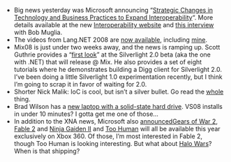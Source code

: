 -   Big news yesterday was Microsoft announcing “[Strategic Changes in
    Technology and Business Practices to Expand
    Interoperability](http://www.microsoft.com/presspass/press/2008/feb08/02-21ExpandInteroperabilityPR.mspx)“.
    More details available at the new [Interoperability
    website](http://www.microsoft.com/interop/) and [this
    interview](http://www.microsoft.com/presspass/features/2008/feb08/02-21Muglia.mspx)
    with Bob Muglia.
-   The videos from Lang.NET 2008 are [now
    available](http://langnetsymposium.com/talks.asp), including
    [mine](http://langnetsymposium.com/talks/3-03%20-%20Parsing%20Expression%20Grammars%20in%20FSharp%20-%20Harry%20Pierson.html).
-   Mix08 is just under two weeks away, and the news is ramping up.
    Scott Guthrie provides a “[first
    look](http://weblogs.asp.net/scottgu/archive/2008/02/22/first-look-at-silverlight-2.aspx)”
    at the Silverlight 2.0 beta (aka the one with .NET) that will
    release @ Mix. He also provides a set of eight tutorials where he
    demonstrates building a Digg client for Silverlight 2.0. I’ve been
    doing a little Silverlight 1.0 experimentation recently, but I think
    I’m going to scrap it in favor of waiting for 2.0.
-   Shorter Nick Malik: IoC is cool, but isn’t a silver bullet. Go read
    the
    [whole](http://blogs.msdn.com/nickmalik/archive/2008/02/15/what-is-the-tradeoff-with-inversion-of-control-ioc.aspx)
    thing.
-   Brad Wilson has a [new laptop with a solid-state hard
    drive](http://bradwilson.typepad.com/blog/2008/02/dell-xps-m1330.html).
    VS08 installs in under 10 minutes? I gotta get me one of those…
-   In addition to the XNA news, Microsoft also
    [announced](http://gamerscoreblog.com/team/archive/2008/02/20/GDC08Portfolio.aspx)[Gears
    of War 2](http://www.xbox.com/games/gearsofwar2), [Fable
    2](http://www.xbox.com/games/fable2/) and [Ninja Gaiden
    II](http://www.xbox.com/games/ninjagaiden2/) and [Too
    Human](http://www.xbox.com/games/toohuman) will all be available
    this year exclusively on Xbox 360. Of those, I’m most interested in
    Fable 2, though Too Human is looking interesting. But what about
    [Halo Wars](http://www.xbox.com/games/halowars/)? When is that
    shipping?

